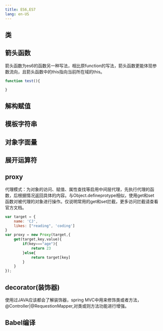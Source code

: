 ```yaml
---
title: ES6,ES7
lang: en-US
---
```

## 类

## 箭头函数
箭头函数为es6的函数另一种写法，相比原function的写法，箭头函数更能体现参数流向，且箭头函数中的this指向当前所在域的this。
```js
function test(){

} 
```
## 解构赋值
## 模板字符串
## 对象字面量
## 展开运算符
## proxy
代理模式：为对象的访问、赋值、属性查找等启用中间层代理，先执行代理的函数，后根据情况返回具体的内容。与Object.defineprotype相似，使用get和set函数对被代理的对象进行操作。仅说明常用的get和set拦截，更多访问拦截请查看官方文档。
```js
var target = {
    name: 'CJ',
    likes: ["reading", 'coding']
}
var proxy = new Proxy(target,{
    get(target,key,value){
        if(key==="age"){
            return 23
        }else{
            return target[key]
        }
    }
});

```
## decorator(装饰器)
使用过JAVA应该都会了解装饰器，spring MVC中用来修饰类或者方法，@Controller|@RequestionMapper,对类或则方法功能进行增强。
## Babel编译
